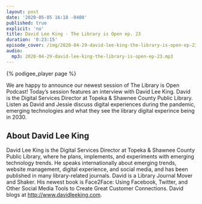```yaml
---
layout: post
date: '2020-05-05 16:18 -0400'
published: true
explicit: 'no'
title: David Lee King - The Library is Open ep. 23
duration: '0:23:15'
episode_cover: /img/2020-04-29-david-lee-king-the-library-is-open-ep-23.jpg
audio:
  mp3: 2020-04-29-david-lee-king-the-library-is-open-ep-23.mp3
---
```


{% podigee_player page %}

We are happy to announce our newest session of The Library is Open Podcast! Today’s session features an interview with David Lee King. David is the Digital Services Director at Topeka & Shawnee County Public Library. Listen as David and Jessie discuss digital experiences during the pandemic, emerging technologies and what they see the library digital experince being in 2030. 

## About David Lee King

David Lee King is the Digital Services Director at Topeka & Shawnee County Public Library, where he plans, implements, and experiments with emerging technology trends. He speaks internationally about emerging trends, website management, digital experience, and social media, and has been published in many library-related journals. David is a Library Journal Mover and Shaker. His newest book is Face2Face: Using Facebook, Twitter, and Other Social Media Tools to Create Great Customer Connections. David blogs at http://www.davidleeking.com.
